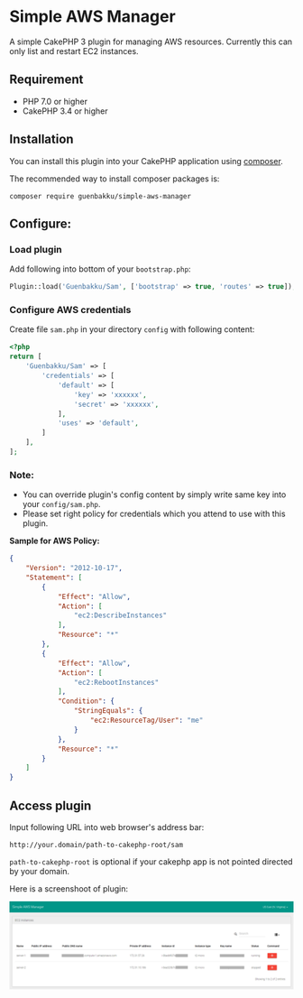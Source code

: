 # Simple AWS Manager

A simple CakePHP 3 plugin for managing AWS resources. 
Currently this can only list and restart EC2 instances.

## Requirement

* PHP 7.0 or higher
* CakePHP 3.4 or higher

## Installation

You can install this plugin into your CakePHP application using [composer](http://getcomposer.org).

The recommended way to install composer packages is:

```
composer require guenbakku/simple-aws-manager
```

## Configure:

### Load plugin
Add following into bottom of your `bootstrap.php`:

```php
Plugin::load('Guenbakku/Sam', ['bootstrap' => true, 'routes' => true]);
```

### Configure AWS credentials

Create file `sam.php` in your directory `config` with following content:

```php
<?php
return [
    'Guenbakku/Sam' => [
        'credentials' => [
            'default' => [
                'key' => 'xxxxxx',
                'secret' => 'xxxxxx',
            ],
            'uses' => 'default',
        ]
    ],
];
```

### Note:

* You can override plugin's config content by simply write same key into your `config/sam.php`.
* Please set right policy for credentials which you attend to use with this plugin. 

**Sample for AWS Policy:**

```json
{
    "Version": "2012-10-17",
    "Statement": [
        {
            "Effect": "Allow",
            "Action": [
                "ec2:DescribeInstances"
            ],
            "Resource": "*"
        },
        {
            "Effect": "Allow",
            "Action": [
                "ec2:RebootInstances"
            ],
            "Condition": {
                "StringEquals": {
                    "ec2:ResourceTag/User": "me"
                }
            },
            "Resource": "*"
        }
    ]
}
```

## Access plugin

Input following URL into web browser's address bar:

```
http://your.domain/path-to-cakephp-root/sam
```

`path-to-cakephp-root` is optional if your cakephp app is not pointed directed by your domain.

Here is a screenshoot of plugin:

![Screenshoot](doc/img/screenshot.png)
